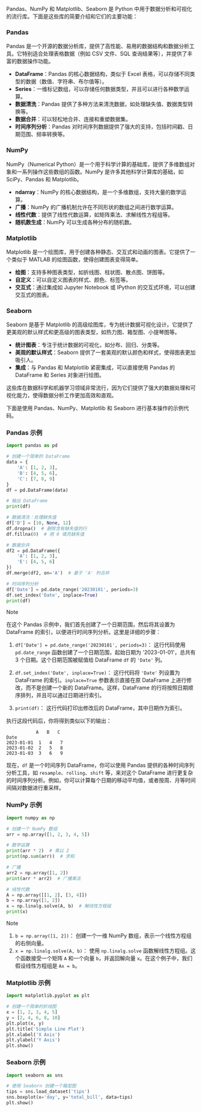  Pandas、NumPy 和 Matplotlib、Seaborn 是 Python 中用于数据分析和可视化的流行库。下面是这些库的简要介绍和它们的主要功能：

### Pandas

Pandas 是一个开源的数据分析库，提供了高性能、易用的数据结构和数据分析工具。它特别适合处理表格数据（例如 CSV 文件、SQL 查询结果等），并提供了丰富的数据操作功能。

- **DataFrame**：Pandas 的核心数据结构，类似于 Excel 表格，可以存储不同类型的数据（数值、字符串、布尔值等）。
- **Series**：一维标记数组，可以存储任何数据类型，并且可以进行各种数学运算。
- **数据清洗**：Pandas 提供了多种方法来清洗数据，如处理缺失值、数据类型转换等。
- **数据合并**：可以轻松地合并、连接和重塑数据集。
- **时间序列分析**：Pandas 对时间序列数据提供了强大的支持，包括时间戳、日期范围、频率转换等。

### NumPy

NumPy（Numerical Python）是一个用于科学计算的基础库，提供了多维数组对象和一系列操作这些数组的函数。NumPy 是许多其他科学计算库的基础，如 SciPy、Pandas 和 Matplotlib。

- **ndarray**：NumPy 的核心数据结构，是一个多维数组，支持大量的数学运算。
- **广播**：NumPy 的广播机制允许在不同形状的数组之间进行数学运算。
- **线性代数**：提供了线性代数运算，如矩阵乘法、求解线性方程组等。
- **随机数生成**：NumPy 可以生成各种分布的随机数。

### Matplotlib

Matplotlib 是一个绘图库，用于创建各种静态、交互式和动画的图表。它提供了一个类似于 MATLAB 的绘图函数，使得创建图表变得简单。

- **绘图**：支持多种图表类型，如折线图、柱状图、散点图、饼图等。
- **自定义**：可以自定义图表的样式、颜色、标签等。
- **交互式**：通过集成如 Jupyter Notebook 或 IPython 的交互式环境，可以创建交互式的图表。

### Seaborn

Seaborn 是基于 Matplotlib 的高级绘图库，专为统计数据可视化设计。它提供了更美观的默认样式和更高级的图表类型，如热力图、箱型图、小提琴图等。

- **统计图表**：专注于统计数据的可视化，如分布、回归、分类等。
- **美观的默认样式**：Seaborn 提供了一套美观的默认颜色和样式，使得图表更加吸引人。
- **集成**：与 Pandas 和 Matplotlib 紧密集成，可以直接使用 Pandas 的 DataFrame 和 Series 对象进行绘图。

这些库在数据科学和机器学习领域非常流行，因为它们提供了强大的数据处理和可视化能力，使得数据分析工作更加高效和直观。

 下面是使用 Pandas、NumPy、Matplotlib 和 Seaborn 进行基本操作的示例代码。

### Pandas 示例

```python
import pandas as pd

# 创建一个简单的 DataFrame
data = {
    'A': [1, 2, 3],
    'B': [4, 5, 6],
    'C': [7, 8, 9]
}
df = pd.DataFrame(data)

# 输出 DataFrame
print(df)

# 数据清洗：处理缺失值
df['D'] = [10, None, 12]
df.dropna()  # 删除含有缺失值的行
df.fillna(0)  # 用 0 填充缺失值

# 数据合并
df2 = pd.DataFrame({
    'A': [1, 2, 3],
    'E': [4, 5, 6]
})
df.merge(df2, on='A')  # 基于 'A' 列合并

# 时间序列分析
df['Date'] = pd.date_range('20230101', periods=3)
df.set_index('Date', inplace=True)
print(df)
```

> [!NOTE]
>  在这个 Pandas 示例中，我们首先创建了一个日期范围，然后将其设置为 DataFrame 的索引，以便进行时间序列分析。这里是详细的步骤：
> 
> 1. `df['Date'] = pd.date_range('20230101', periods=3)`：
>    这行代码使用 `pd.date_range` 函数创建了一个日期范围，起始日期为 '2023-01-01'，总共有 3 个日期。这个日期范围被赋值给 DataFrame `df` 的 `'Date'` 列。
> 
> 2. `df.set_index('Date', inplace=True)`：
>    这行代码将 `'Date'` 列设置为 DataFrame 的索引。`inplace=True` 参数表示直接在原 DataFrame 上进行修改，而不是创建一个新的 DataFrame。这样，DataFrame 的行将按照日期顺序排列，并且可以通过日期进行索引。
> 
> 3. `print(df)`：
>    这行代码打印出修改后的 DataFrame，其中日期作为索引。
> 
> 执行这段代码后，你将得到类似以下的输出：
> 
> ```
>            A   B   C
> Date                     
> 2023-01-01  1   4   7
> 2023-01-02  2   5   8
> 2023-01-03  3   6   9
> ```
> 
> 现在，`df` 是一个时间序列 DataFrame，你可以使用 Pandas 提供的各种时间序列分析工具，如 `resample`、`rolling`、`shift` 等，来对这个 DataFrame 进行更复杂的时间序列分析。例如，你可以计算每个日期的移动平均值，或者按周、月等时间间隔对数据进行重采样。


### NumPy 示例

```python
import numpy as np

# 创建一个 NumPy 数组
arr = np.array([1, 2, 3, 4, 5])

# 数学运算
print(arr * 2)  # 乘以 2
print(np.sum(arr))  # 求和

# 广播
arr2 = np.array([1, 2])
print(arr * arr2)  # 广播乘法

# 线性代数
A = np.array([[1, 2], [3, 4]])
b = np.array([1, 2])
x = np.linalg.solve(A, b)  # 解线性方程组
print(x)
```

> [!NOTE]
> 1. `b = np.array([1, 2])`： 创建一个一维 NumPy 数组，表示一个线性方程组的右侧向量。
> 2. `x = np.linalg.solve(A, b)`： 使用 `np.linalg.solve` 函数解线性方程组。这个函数接受一个矩阵 `A` 和一个向量 `b`，并返回解向量 `x`。在这个例子中，我们假设线性方程组是 `Ax = b`。
### Matplotlib 示例

```python
import matplotlib.pyplot as plt

# 创建一个简单的折线图
x = [1, 2, 3, 4, 5]
y = [2, 4, 6, 8, 10]
plt.plot(x, y)
plt.title('Simple Line Plot')
plt.xlabel('X Axis')
plt.ylabel('Y Axis')
plt.show()
```



### Seaborn 示例

```python
import seaborn as sns

# 使用 Seaborn 创建一个箱型图
tips = sns.load_dataset('tips')
sns.boxplot(x='day', y='total_bill', data=tips)
plt.show()
```







